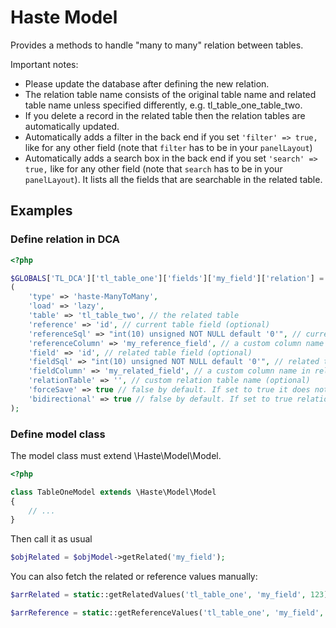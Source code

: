 # Haste Model

Provides a methods to handle "many to many" relation between tables.

Important notes:

- Please update the database after defining the new relation.
- The relation table name consists of the original table name and related table name unless specified differently, e.g. tl_table_one_table_two.
- If you delete a record in the related table then the relation tables are automatically updated.
- Automatically adds a filter in the back end if you set `'filter' => true,` like for any other field (note that `filter` has to be in your `panelLayout`)
- Automatically adds a search box in the back end if you set `'search' => true,` like for any other field  (note that `search` has to be in your `panelLayout`). It lists all the fields that are searchable in the related table.


## Examples ##

### Define relation in DCA ###

```php
<?php

$GLOBALS['TL_DCA']['tl_table_one']['fields']['my_field']['relation'] = array
(
    'type' => 'haste-ManyToMany',
    'load' => 'lazy',
    'table' => 'tl_table_two', // the related table
    'reference' => 'id', // current table field (optional)
    'referenceSql' => "int(10) unsigned NOT NULL default '0'", // current table field sql definition (optional)
    'referenceColumn' => 'my_reference_field', // a custom column name in relation table (optional)
    'field' => 'id', // related table field (optional)
    'fieldSql' => "int(10) unsigned NOT NULL default '0'", // related table field sql definition (optional)
    'fieldColumn' => 'my_related_field', // a custom column name in relation table (optional)
    'relationTable' => '', // custom relation table name (optional)
    'forceSave' => true // false by default. If set to true it does not only store the values in the relation tables but also the "my_relation" field
    'bidirectional' => true // false by default. If set to true relations are handled bidirectional (e.g. project A is related to project B but project B is also related to project A)
);
```

### Define model class ###

The model class must extend \Haste\Model\Model.

```php
<?php

class TableOneModel extends \Haste\Model\Model
{
    // ...
}
```

Then call it as usual

```php
$objRelated = $objModel->getRelated('my_field');
```

You can also fetch the related or reference values manually:

```php
$arrRelated = static::getRelatedValues('tl_table_one', 'my_field', 123);

$arrReference = static::getReferenceValues('tl_table_one', 'my_field', array(1, 2, 3));
```
